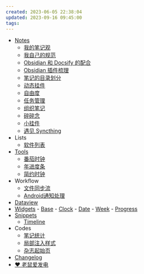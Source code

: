 ```yaml
---
created: 2023-06-05 22:38:04
updated: 2023-09-16 09:45:00
tags: 
---
```

- [Notes](/Notes/)
  - [我的笔记观](/Notes/0000_我的笔记观.md)
  - [我自己的规范](/Notes/0001_我自己的规范.md)
  - [Obsidian 和 Docsify 的配合](/Notes/0002_Obsidian和Docsify的配合.md)
  - [Obsidian 插件梳理](/Notes/0003_Obsidian插件梳理.md)
  - [笔记的目录划分](/Notes/0004_笔记的目录划分.md)
  - [动态挂件](/Notes/0005_动态挂件.md)
  - [自由度](/Notes/0006_自由度.md)
  - [任务管理](/Notes/0007_任务管理.md)
  - [组织笔记](/Notes/0008_组织笔记.md)
  - [碎碎念](/Notes/0009_碎碎念.md)
  - [小挂件](/Notes/0010_小挂件.md)
  - [遇见 Syncthing](/Notes/0011_遇见Syncthing.md)
- Lists
  - [软件列表](/List/Software.md)
- [Tools](/Tools/)
  - [番茄时钟](/Tools/TomatoTimer.md)
  - [年进度条](/Tools/YearProgress.md)
  - [简约时钟](/Tools/Clock.md)
- Workflow
  - [文件同步流](/Workflow/FileSync.md)
  - [Android通知处理](/Workflow/Android通知处理规则.md)
-  [Dataview](/Dataview/)
  -  [Widgets](/Dataview/Widgets/)
    -  [Base](/Dataview/Widgets/Base/)
    - [Clock](/Dataview/Widgets/Clock/)
    - [Date](/Dataview/Widgets/Date/)
    - [Week](/Dataview/Widgets/Week/)
    - [Progress](/Dataview/Widgets/Progress/)
  - [Snippets](/Dataview/Snippets/)
    - [Timeline](/Dataview/Snippets/Timeline/)
- Codes
  -  [笔记统计](/Dataview/笔记统计)
  - [局部注入样式](/Dataview/局部注入样式)
  - [杂志起始页](/Dataview/杂志起始页)
- [Changelog](/Resource/pages/Changelog.md)
- <a href="https://afdian.net/a/daomishu" target="_blank" data-umami-event="afdian-nav">❤️ 老鼠爱发电</a>